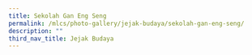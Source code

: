 ```yaml
---
title: Sekolah Gan Eng Seng
permalink: /mlcs/photo-gallery/jejak-budaya/sekolah-gan-eng-seng/
description: ""
third_nav_title: Jejak Budaya
---
```

